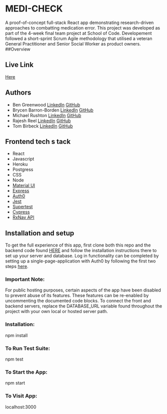 # MEDI-CHECK
A proof-of-concept full-stack React app demonstrating research-driven approaches to combatting medication error. This project was developed as part of the 4-week final team project at School of Code. Developement followed a short-sprint Scrum Agile methodology that utilised a veteran General Practitioner and Senior Social Worker as product owners. 
##Overview

## Live Link
[Here](https://medi-check.netlify.app/
)

## Authors

- Ben Greenwood [LinkedIn]() [GitHub](https://github.com/B-P-Greenwood)
- Brycen Barron-Borden [LinkedIn](https://www.linkedin.com/in/brycenbb/) [GitHub](https://github.com/brycenbb)
- Michael Rushton [LinkedIn](www.linkedin.com/in/michael-rushton) [GitHub](https://github.com/michaelrushton-dev)
- Rajesh Reel [LinkedIn](https://www.linkedin.com/in/rajesh-reel) [GitHub](https://www.github.com/rajesh-reel)
- Tom Birbeck [LinkedIn](https://www.linkedin.com/in/tom-birbeck-036356248/) [GitHub](https://github.com/TomBirbeck)

## Frontend tech s tack
- React
- Javascript
- Heroku
- Postgress
- CSS
- Node
- [Material UI](https://mui.com/)
- [Express](https://expressjs.com/)
- [Auth0](https://auth0.com/)
- [Jest](https://jestjs.io/)
- [Supertest](https://www.npmjs.com/package/supertest)
- [Cypress](https://www.cypress.io/)
- [RxNav API](https://lhncbc.nlm.nih.gov/RxNav/)

## Installation and setup

To get the full experience of this app, first clone both this repo and the backend code found [HERE](https://github.com/SchoolOfCode/final-project_back-end-five-guys) and follow the installation instructions there to set up your server and database. Log in functionality can be completed by setting up a single-page-application with Auth0 by following the first two steps [here](https://auth0.com/docs/quickstart/spa/react/01-login#install-the-auth0-react-sdk=).

### Important Note:
For public hosting purposes, certain aspects of the app have been disabled to prevent abuse of its features. These features can be
re-enabled by uncommenting the documented code blocks. To connect the front and backend servers, replace the DATABASE_URL variable found throughout the project with your own local or hosted server path. 

### Installation:

npm install

### To Run Test Suite:

npm test

### To Start the App:

npm start

### To Visit App:

localhost:3000
